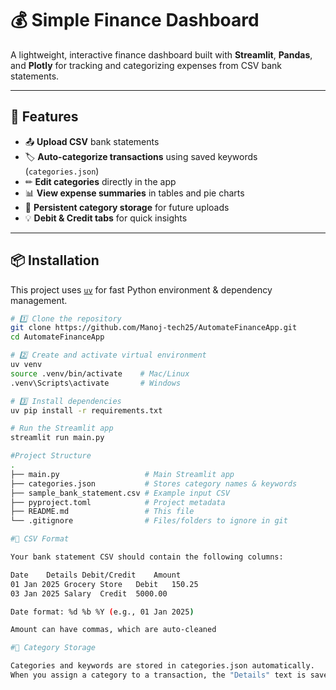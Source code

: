 # 💰 Simple Finance Dashboard

A lightweight, interactive finance dashboard built with **Streamlit**, **Pandas**, and **Plotly** for tracking and categorizing expenses from CSV bank statements.

---

## 🚀 Features

- 📤 **Upload CSV** bank statements
- 🏷 **Auto-categorize transactions** using saved keywords (`categories.json`)
- ✏ **Edit categories** directly in the app
- 📊 **View expense summaries** in tables and pie charts
- 💾 **Persistent category storage** for future uploads
- 💡 **Debit & Credit tabs** for quick insights

---

## 📦 Installation

This project uses [`uv`](https://docs.astral.sh/uv/) for fast Python environment & dependency management.

```bash
# 1️⃣ Clone the repository
git clone https://github.com/Manoj-tech25/AutomateFinanceApp.git
cd AutomateFinanceApp

# 2️⃣ Create and activate virtual environment
uv venv
source .venv/bin/activate    # Mac/Linux
.venv\Scripts\activate       # Windows

# 3️⃣ Install dependencies
uv pip install -r requirements.txt

# Run the Streamlit app
streamlit run main.py

#Project Structure
.
├── main.py                   # Main Streamlit app
├── categories.json           # Stores category names & keywords
├── sample_bank_statement.csv # Example input CSV
├── pyproject.toml            # Project metadata
├── README.md                 # This file
└── .gitignore                # Files/folders to ignore in git

#📑 CSV Format

Your bank statement CSV should contain the following columns:

Date	Details	Debit/Credit	Amount
01 Jan 2025	Grocery Store	Debit	150.25
03 Jan 2025	Salary	Credit	5000.00

Date format: %d %b %Y (e.g., 01 Jan 2025)

Amount can have commas, which are auto-cleaned

#💾 Category Storage

Categories and keywords are stored in categories.json automatically.
When you assign a category to a transaction, the "Details" text is saved as a keyword for future matching.